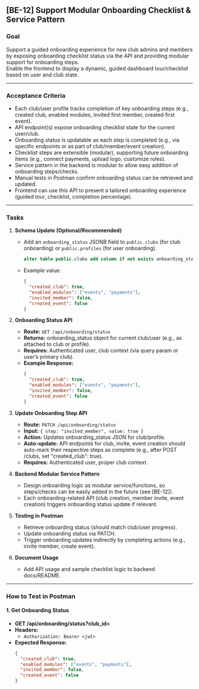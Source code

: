 ## [BE-12] Support Modular Onboarding Checklist & Service Pattern

### Goal

Support a guided onboarding experience for new club admins and members by exposing onboarding checklist status via the API and providing modular support for onboarding steps.  
Enable the frontend to display a dynamic, guided dashboard tour/checklist based on user and club state.

---

### Acceptance Criteria

- Each club/user profile tracks completion of key onboarding steps (e.g., created club, enabled modules, invited first member, created first event).
- API endpoint(s) expose onboarding checklist state for the current user/club.
- Onboarding status is updatable as each step is completed (e.g., via specific endpoints or as part of club/member/event creation).
- Checklist steps are extensible (modular), supporting future onboarding items (e.g., connect payments, upload logo, customize roles).
- Service pattern in the backend is modular to allow easy addition of onboarding steps/checks.
- Manual tests in Postman confirm onboarding status can be retrieved and updated.
- Frontend can use this API to present a tailored onboarding experience (guided tour, checklist, completion percentage).

---

### Tasks

1. **Schema Update (Optional/Recommended)**

   - Add an `onboarding_status` JSONB field to `public.clubs` (for club onboarding) or `public.profiles` (for user onboarding).
     ```sql
     alter table public.clubs add column if not exists onboarding_status jsonb default '{}';
     ```
   - Example value:
     ```json
     {
       "created_club": true,
       "enabled_modules": ["events", "payments"],
       "invited_member": false,
       "created_event": false
     }
     ```

2. **Onboarding Status API**

   - **Route:** `GET /api/onboarding/status`
   - **Returns:** onboarding_status object for current club/user (e.g., as attached to club or profile).
   - **Requires:** Authenticated user, club context (via query param or user’s primary club).
   - **Example Response:**
     ```json
     {
       "created_club": true,
       "enabled_modules": ["events", "payments"],
       "invited_member": false,
       "created_event": false
     }
     ```

3. **Update Onboarding Step API**

   - **Route:** `PATCH /api/onboarding/status`
   - **Input:** `{ step: "invited_member", value: true }`
   - **Action:** Updates onboarding_status JSON for club/profile.
   - **Auto-update:** API endpoints for club, invite, event creation should auto-mark their respective steps as complete (e.g., after POST /clubs, set "created_club": true).
   - **Requires:** Authenticated user, proper club context.

4. **Backend Modular Service Pattern**

   - Design onboarding logic as modular service/functions, so steps/checks can be easily added in the future (see [BE-12]).
   - Each onboarding-related API (club creation, member invite, event creation) triggers onboarding status update if relevant.

5. **Testing in Postman**

   - Retrieve onboarding status (should match club/user progress).
   - Update onboarding status via PATCH.
   - Trigger onboarding updates indirectly by completing actions (e.g., invite member, create event).

6. **Document Usage**
   - Add API usage and sample checklist logic to backend docs/README.

---

### How to Test in Postman

#### 1. Get Onboarding Status

- **GET /api/onboarding/status?club_id=<club-uuid>**
- **Headers:**
  - `Authorization: Bearer <jwt>`
- **Expected Response:**
  ```json
  {
    "created_club": true,
    "enabled_modules": ["events", "payments"],
    "invited_member": false,
    "created_event": false
  }
  ```

